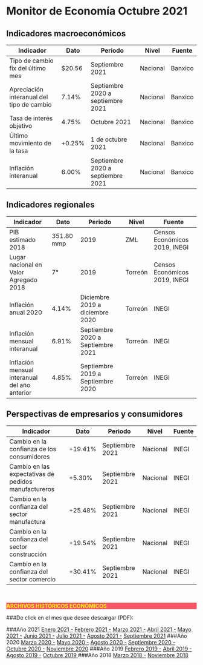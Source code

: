 # Monitor de Economía Octubre 2021

## Indicadores macroeconómicos
Indicador                                                       |Dato       |Periodo            |Nivel      |Fuente         |
----------------------------------------------------------------|---------------|-----------------------|---------------|---------------|
Tipo de cambio fix del último mes                   |  $20.56   |Septiembre 2021        |Nacional       |Banxico        |
Apreciación interanual del tipo de cambio           |  7.14%    |Septiembre 2020 a septiembre 2021|Nacional |Banxico|
Tasa de interés objetivo                            |  4.75%    |Octubre 2021       |Nacional   |Banxico        |
Último movimiento de la tasa                    |  +0.25%   |1 de octubre 2021  |Nacional   |Banxico        |
Inflación interanual                        |  6.00%    |Septiembre 2020 a septiembre 2021  |Nacional   |Banxico|

## Indicadores regionales
Indicador                                                       |Dato       |Periodo        |Nivel      |Fuente                 |
----------------------------------------------------------------|---------------|---------------|---------------|-----------------------|
PIB estimado 2018                       |351.80 mmp |2019       |ZML        |Censos Económicos 2019, INEGI  |
Lugar nacional en Valor Agregado 2018               |7°         |2019       |Torreón        |Censos Económicos 2019, INEGI  |
Inflación anual 2020                        |4.14%      |Diciembre 2019 a diciembre 2020|Torreón        |INEGI  |
Inflación mensual interanual                    |6.91%      |Septiembre 2020 a Septiembre 2021|Torreón|INEGI    |
Inflación mensual interanual del año anterior           |4.85%      |Septiembre 2019 a Septiembre 2020|Torreón|INEGI    |

## Perspectivas de empresarios y consumidores
Indicador                                                       |Dato       |Periodo            |Nivel      |Fuente         |
----------------------------------------------------------------|---------------|-----------------------|---------------|---------------|
Cambio en la confianza de los consumidores              |+19.41%    |Septiembre 2021    |Nacional   |INEGI      |
Cambio en las expectativas de pedidos manufactureros        |+5.30%     |Septiembre 2021    |Nacional   |INEGI      |
Cambio en la confianza del sector manufactura           |+25.48%    |Septiembre 2021    |Nacional   |INEGI      |
Cambio en la confianza del sector construcción          |+19.54%    |Septiembre 2021    |Nacional   |INEGI      |
Cambio en la confianza del sector comercio              |+30.41%    |Septiembre 2021    |Nacional   |INEGI      |

</br>


<p style="background-color:#f95666;color:yellow;"><strong>ARCHIVOS HISTÓRICOS ECONÓMICOS</strong></p>

###De click en el mes que desee descargar (PDF):

###Año 2021
[Enero 2021 -](http://www.trcimplan.gob.mx/monitores/economia/economia-ene-2021.pdf)
[Febrero 2021 -](http://www.trcimplan.gob.mx/monitores/economia/economia-feb-2021.pdf)
[Marzo 2021 -](http://www.trcimplan.gob.mx/monitores/economia/economia-mar-2021.pdf)
[Abril 2021 -](http://www.trcimplan.gob.mx/monitores/economia/economia-abr-2021.pdf)
[Mayo 2021 -](http://www.trcimplan.gob.mx/monitores/economia/economia-may-2021.pdf)
[Junio 2021 -](http://www.trcimplan.gob.mx/monitores/economia/economia-jun-2021.pdf)
[Julio 2021 -](http://www.trcimplan.gob.mx/monitores/economia/economia-jul-2021.pdf)
[Agosto 2021 -](http://www.trcimplan.gob.mx/monitores/economia/economia-ago-2021.pdf)
[Septiembre 2021](http://www.trcimplan.gob.mx/monitores/economia/economia-sep-2021.pdf)
###Año 2020
[Marzo     2020 -](http://www.trcimplan.gob.mx/monitores/economia/economia-marzo-2020.pdf)
[Mayo      2020 -](http://www.trcimplan.gob.mx/monitores/economia/economia-mayo-2020.pdf)
[Agosto    2020 -](http://www.trcimplan.gob.mx/monitores/economia/economia-agosto-2020.pdf)
[Septiembre   2020 -](http://www.trcimplan.gob.mx/monitores/economia/economia-sep-2020.pdf)
[Octubre   2020 -](http://www.trcimplan.gob.mx/monitores/economia/economia-oct-2020.pdf)
[Noviembre   2020](http://www.trcimplan.gob.mx/monitores/economia/economia-nov-2020.pdf)
###Año 2019
[Febrero   2019 -](http://www.trcimplan.gob.mx/monitores/economia/economia-febrero-2019.pdf)
[Abril     2019 -](http://www.trcimplan.gob.mx/monitores/economia/economia-abril-2019.pdf)
[Agosto    2019 -](http://www.trcimplan.gob.mx/monitores/economia/economia-agosto-2019.pdf)
[Octubre   2019 ](http://www.trcimplan.gob.mx/monitores/economia/economia-octubre-2019.pdf)
###Año 2018
[Marzo     2018 -](http://www.trcimplan.gob.mx/monitores/economia/economia-marzo-2018.pdf)
[Noviembre 2018](http://www.trcimplan.gob.mx/monitores/economia/economia-nov-2018.pdf)
</br>

</br>
